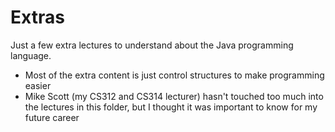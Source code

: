 # Extras
Just a few extra lectures to understand about the Java programming language.
- Most of the extra content is just control structures to make programming easier
- Mike Scott (my CS312 and CS314 lecturer) hasn't touched too much into the lectures in this folder, but I thought it was important to know for my future career
